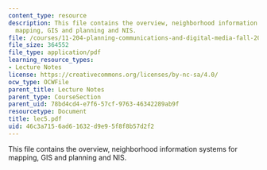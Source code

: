 ```yaml
---
content_type: resource
description: This file contains the overview, neighborhood information systems for
  mapping, GIS and planning and NIS.
file: /courses/11-204-planning-communications-and-digital-media-fall-2004/46c3a7156ad61632d9e95f8f8b57d2f2_lec5.pdf
file_size: 364552
file_type: application/pdf
learning_resource_types:
- Lecture Notes
license: https://creativecommons.org/licenses/by-nc-sa/4.0/
ocw_type: OCWFile
parent_title: Lecture Notes
parent_type: CourseSection
parent_uid: 78bd4cd4-e7f6-57cf-9763-46342289ab9f
resourcetype: Document
title: lec5.pdf
uid: 46c3a715-6ad6-1632-d9e9-5f8f8b57d2f2
---
```

This file contains the overview, neighborhood information systems for mapping, GIS and planning and NIS.